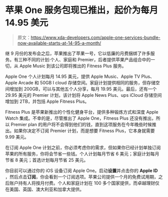 # 苹果 One 服务包现已推出，起价为每月 14.95 美元

> 原文：<https://www.xda-developers.com/apple-one-services-bundle-now-available-starts-at-14-95-a-month/>

继 9 月份的发布会之后，苹果推出了苹果一号，它以低廉的月费捆绑了许多服务。有三种不同的计划:个人、家庭和 Premier，后者提供苹果产品组合中的一切，从 Apple Music 到该公司即将推出的 Fitness Plus 服务。

Apple One 个人计划每月 14.95 美元，提供 Apple Music、Apple TV Plus、Apple Arcade 和 50GB I cloud 存储空间。家庭计划提供相同的服务，但存储空间增加到 200GB，可以与其他五个人分享，每月 19.95 美元。最后，还有一个 29.95 美元的 Premier 计划，该计划将 Apple News Plus、ups iCloud 存储空间增加到 2TB，并包括 Apple Fitness Plus。

Fitness Plus 是苹果新推出的个性化健身平台，提供多种锻炼方式和深度 Apple Watch 集成。不幸的是，尽管推出了 Apple One，Fitness Plus 还没有推出，所以 Premier plan 的用户将不会得到他们的钱，直到这项服务在今年晚些时候推出。如果你决定不订阅 Premier 计划，而是想要 Fitness Plus，它本身就需要 9.99 美元。

在订阅 Apple One 计划之前，你必须考虑你的需求，但如果你已经计划单独订阅苹果的所有服务，你将会节省一些钱。个人计划每月节省 6 美元；家庭计划每月节省 8 美元；首选计划每月节省 25 美元。

你目前可以通过你的 iOS 设备订阅 Apple One。启动**设置**并点击你的 **Apple ID** ，然后点击**订阅**，你会看到一个订阅选项。苹果公司提供一个月的免费试用期，之后账户持有人将按月付费。个人和家庭计划在 100 多个国家提供，而卓越理财仅在美国、英国、澳大利亚和加拿大提供。